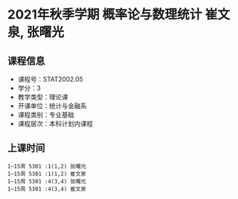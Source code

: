 # 2021年秋季学期 概率论与数理统计 崔文泉, 张曙光






## 课程信息

- 课程号：STAT2002.05
- 学分：3
- 教学类型：理论课
- 开课单位：统计与金融系
- 课程类别：专业基础
- 课程层次：本科计划内课程

## 上课时间

```
1~15周 5301 :1(1,2) 张曙光
1~15周 5301 :1(1,2) 崔文泉
1~15周 5301 :4(3,4) 张曙光
1~15周 5301 :4(3,4) 崔文泉
```

